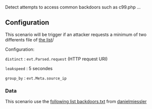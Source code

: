 Detect attempts to access common backdoors such as c99.php ...

## Configuration

This scenario will be trigger if an attacker requests a minimum of two differents file of [the list](https://hub-data.crowdsec.net/web/backdoors.txt)/

Configuration:

`distinct` : `evt.Parsed.request` (HTTP request URI)

`leakspeed` : 5 secondes

`group_by` : `evt.Meta.source_ip`


### Data

This scenario use the [following list backdoors.txt](https://hub-data.crowdsec.net/web/backdoors.txt) from [danielmiessler](https://github.com/danielmiessler/SecLists)